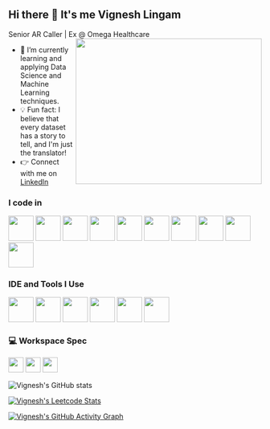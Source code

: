 ## Hi there 👋 It's me Vignesh Lingam

Senior AR Caller | Ex @ Omega Healthcare
<img align="right" width="370" height="290" src="https://i.pinimg.com/originals/47/f0/34/47f0342cec72b800463bf003eac1257e.gif">

- 🌱 I’m currently learning and applying Data Science and Machine Learning techniques.
- 💡 Fun fact: I believe that every dataset has a story to tell, and I'm just the translator!
- 👉 Connect with me on [LinkedIn](https://www.linkedin.com/in/vigneshlingam03/)

### I code in
<img height="50" width="50" src="https://img.icons8.com/color/48/000000/python.png" /> <img height="50" width="50" src="https://img.icons8.com/color/48/000000/pandas.png" /> <img height="50" width="50" src="https://img.icons8.com/color/48/000000/numpy.png" /> <img height="50" width="50" src="https://img.icons8.com/color/48/000000/scikit-learn.png" /> <img height="50" width="50" src="https://img.icons8.com/color/48/000000/tensorflow.png"/> <img height="50" width="50" src="https://img.icons8.com/color/48/000000/sql.png"/> <img height="50" width="50" src="https://img.icons8.com/color/48/000000/mongodb.png"/> <img height="50" width="50" src="https://img.icons8.com/color/48/000000/git.png"/> <img height="50" width="50" src="https://img.icons8.com/color/48/000000/linux.png"/> <img height="50" width="50" src="https://img.icons8.com/color/48/000000/docker.png"/>

### IDE and Tools I Use
<img height="50" width="50" src="https://img.icons8.com/color/48/000000/visual-studio-code-2019.png"/> <img height="50" width="50" src="https://img.icons8.com/color/48/000000/pycharm.png"/> <img height="50" width="50" src="https://img.icons8.com/color/48/000000/jupyter.png"/> <img height="50" width="50" src="https://img.icons8.com/dusk/64/000000/anaconda.png"/> <img height="50" width="50" src="https://img.icons8.com/color/48/000000/notion--v1.png"/> <img height="50" width="50" src="https://img.icons8.com/color/48/000000/github.png"/>

### 💻 Workspace Spec
<img height="30" src="https://img.shields.io/badge/Lenovo-LOQ_NVIDIA_2050-EB0000?style=for-the-badge&logo=lenovo&logoColor=white"/> <img height="30" src="https://img.shields.io/badge/NVIDIA-RTX_2050-76B900?style=for-the-badge&logo=nvidia&logoColor=white"/>  <img height="30" src="https://img.shields.io/badge/AMD-Ryzen_5-ED1C24?style=for-the-badge&logo=amd&logoColor=white"/> 

![Vignesh's GitHub stats](https://github-readme-stats.vercel.app/api?username=vigneshlingam&theme=dark&show_icons=true&&hide=issues,contribs)

[![Vignesh's Leetcode Stats](https://leetcard.jacoblin.cool/vigneshlingam?ext=contest&theme=dark)](https://leetcode.com/vigneshlingam)

[![Vignesh's GitHub Activity Graph](https://github-readme-activity-graph.vercel.app/graph?username=vigneshlingam&bg_color=000000&color=ffffff&line=51f565&point=ffffff&area=true&hide_border=true)](https://github.com/ashutosh00710/github-readme-activity-graph)
